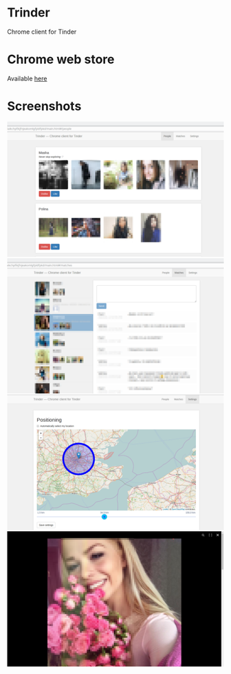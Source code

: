 # Trinder
Chrome client for Tinder

# Chrome web store
Available [here](https://chrome.google.com/webstore/detail/trinder/hfoenacdcmjkcpjnipdkbfgkhnnpjmgj)

# Screenshots
![Screenshot 1](screens/trinder-1.png)
![Screenshot 2](screens/trinder-2.png)
![Screenshot 3](screens/trinder-3.png)
![Screenshot 4](screens/trinder-4.png)